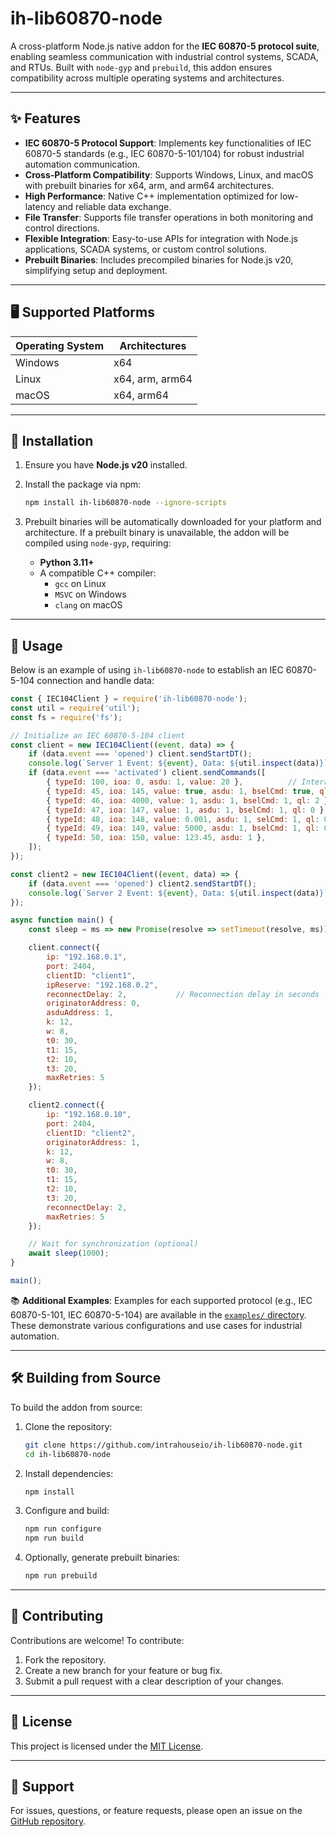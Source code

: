 # ih-lib60870-node

A cross-platform Node.js native addon for the **IEC 60870-5 protocol suite**, enabling seamless communication with industrial control systems, SCADA, and RTUs. Built with `node-gyp` and `prebuild`, this addon ensures compatibility across multiple operating systems and architectures.

---

## ✨ Features

- **IEC 60870-5 Protocol Support**: Implements key functionalities of IEC 60870-5 standards (e.g., IEC 60870-5-101/104) for robust industrial automation communication.
- **Cross-Platform Compatibility**: Supports Windows, Linux, and macOS with prebuilt binaries for x64, arm, and arm64 architectures.
- **High Performance**: Native C++ implementation optimized for low-latency and reliable data exchange.
- **File Transfer**: Supports file transfer operations in both monitoring and control directions.
- **Flexible Integration**: Easy-to-use APIs for integration with Node.js applications, SCADA systems, or custom control solutions.
- **Prebuilt Binaries**: Includes precompiled binaries for Node.js v20, simplifying setup and deployment.

---

## 🖥️ Supported Platforms

| Operating System | Architectures       |
|------------------|--------------------|
| Windows          | x64                |
| Linux            | x64, arm, arm64    |
| macOS            | x64, arm64         |

---

## 🚀 Installation

1. Ensure you have **Node.js v20** installed.
2. Install the package via npm:

   ```bash
   npm install ih-lib60870-node --ignore-scripts
   ```

3. Prebuilt binaries will be automatically downloaded for your platform and architecture. If a prebuilt binary is unavailable, the addon will be compiled using `node-gyp`, requiring:
   - **Python 3.11+**
   - A compatible C++ compiler:
     - `gcc` on Linux
     - `MSVC` on Windows
     - `clang` on macOS

---

## 📖 Usage

Below is an example of using `ih-lib60870-node` to establish an IEC 60870-5-104 connection and handle data:

```javascript
const { IEC104Client } = require('ih-lib60870-node');
const util = require('util');
const fs = require('fs');

// Initialize an IEC 60870-5-104 client
const client = new IEC104Client((event, data) => {
    if (data.event === 'opened') client.sendStartDT();
    console.log(`Server 1 Event: ${event}, Data: ${util.inspect(data)}`);
    if (data.event === 'activated') client.sendCommands([
        { typeId: 100, ioa: 0, asdu: 1, value: 20 },          // Interrogation command
        { typeId: 45, ioa: 145, value: true, asdu: 1, bselCmd: true, ql: 1 },  // C_SC_NA_1: On
        { typeId: 46, ioa: 4000, value: 1, asdu: 1, bselCmd: 1, ql: 2 },      // C_DC_NA_1: Off
        { typeId: 47, ioa: 147, value: 1, asdu: 1, bselCmd: 1, ql: 0 },       // C_RC_NA_1: Increase
        { typeId: 48, ioa: 148, value: 0.001, asdu: 1, selCmd: 1, ql: 0 },    // C_SE_NA_1: Normalized setpoint
        { typeId: 49, ioa: 149, value: 5000, asdu: 1, bselCmd: 1, ql: 0 },    // C_SE_NB_1: Scaled setpoint
        { typeId: 50, ioa: 150, value: 123.45, asdu: 1 },                     // C_SE_NC_1: Floating point setpoint
    ]);
});

const client2 = new IEC104Client((event, data) => {
    if (data.event === 'opened') client2.sendStartDT();
    console.log(`Server 2 Event: ${event}, Data: ${util.inspect(data)}`);
});

async function main() {
    const sleep = ms => new Promise(resolve => setTimeout(resolve, ms));

    client.connect({
        ip: "192.168.0.1",
        port: 2404,
        clientID: "client1",
        ipReserve: "192.168.0.2",
        reconnectDelay: 2,           // Reconnection delay in seconds
        originatorAddress: 0,
        asduAddress: 1,
        k: 12,
        w: 8,
        t0: 30,
        t1: 15,
        t2: 10,
        t3: 20,
        maxRetries: 5
    });

    client2.connect({
        ip: "192.168.0.10",
        port: 2404,
        clientID: "client2",
        originatorAddress: 1,
        k: 12,
        w: 8,
        t0: 30,
        t1: 15,
        t2: 10,
        t3: 20,
        reconnectDelay: 2,
        maxRetries: 5
    });

    // Wait for synchronization (optional)
    await sleep(1000);
}

main();
```

📚 **Additional Examples**: Examples for each supported protocol (e.g., IEC 60870-5-101, IEC 60870-5-104) are available in the [`examples/` directory](examples/). These demonstrate various configurations and use cases for industrial automation.

---

## 🛠️ Building from Source

To build the addon from source:

1. Clone the repository:

   ```bash
   git clone https://github.com/intrahouseio/ih-lib60870-node.git
   cd ih-lib60870-node
   ```

2. Install dependencies:

   ```bash
   npm install
   ```

3. Configure and build:

   ```bash
   npm run configure
   npm run build
   ```

4. Optionally, generate prebuilt binaries:

   ```bash
   npm run prebuild
   ```

---

## 🤝 Contributing

Contributions are welcome! To contribute:

1. Fork the repository.
2. Create a new branch for your feature or bug fix.
3. Submit a pull request with a clear description of your changes.

---

## 📜 License

This project is licensed under the [MIT License](LICENSE).

---

## 💬 Support

For issues, questions, or feature requests, please open an issue on the [GitHub repository](https://github.com/intrahouseio/ih-lib60870-node/issues).

